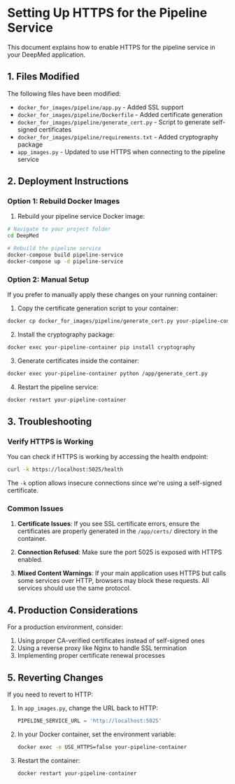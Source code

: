 # Setting Up HTTPS for the Pipeline Service

This document explains how to enable HTTPS for the pipeline service in your DeepMed application.

## 1. Files Modified

The following files have been modified:

- `docker_for_images/pipeline/app.py` - Added SSL support
- `docker_for_images/pipeline/Dockerfile` - Added certificate generation
- `docker_for_images/pipeline/generate_cert.py` - Script to generate self-signed certificates
- `docker_for_images/pipeline/requirements.txt` - Added cryptography package
- `app_images.py` - Updated to use HTTPS when connecting to the pipeline service

## 2. Deployment Instructions

### Option 1: Rebuild Docker Images

1. Rebuild your pipeline service Docker image:

```bash
# Navigate to your project folder
cd DeepMed

# Rebuild the pipeline service
docker-compose build pipeline-service
docker-compose up -d pipeline-service
```

### Option 2: Manual Setup

If you prefer to manually apply these changes on your running container:

1. Copy the certificate generation script to your container:

```bash
docker cp docker_for_images/pipeline/generate_cert.py your-pipeline-container:/app/
```

2. Install the cryptography package:

```bash
docker exec your-pipeline-container pip install cryptography
```

3. Generate certificates inside the container:

```bash
docker exec your-pipeline-container python /app/generate_cert.py
```

4. Restart the pipeline service:

```bash
docker restart your-pipeline-container
```

## 3. Troubleshooting

### Verify HTTPS is Working

You can check if HTTPS is working by accessing the health endpoint:

```bash
curl -k https://localhost:5025/health
```

The `-k` option allows insecure connections since we're using a self-signed certificate.

### Common Issues

1. **Certificate Issues**: If you see SSL certificate errors, ensure the certificates are properly generated in the `/app/certs/` directory in the container.

2. **Connection Refused**: Make sure the port 5025 is exposed with HTTPS enabled.

3. **Mixed Content Warnings**: If your main application uses HTTPS but calls some services over HTTP, browsers may block these requests. All services should use the same protocol.

## 4. Production Considerations

For a production environment, consider:

1. Using proper CA-verified certificates instead of self-signed ones
2. Using a reverse proxy like Nginx to handle SSL termination
3. Implementing proper certificate renewal processes

## 5. Reverting Changes

If you need to revert to HTTP:

1. In `app_images.py`, change the URL back to HTTP:
   ```python
   PIPELINE_SERVICE_URL = 'http://localhost:5025'
   ```

2. In your Docker container, set the environment variable:
   ```bash
   docker exec -e USE_HTTPS=false your-pipeline-container
   ```

3. Restart the container:
   ```bash
   docker restart your-pipeline-container
   ``` 